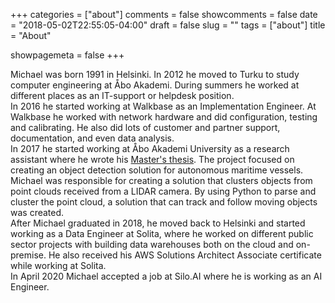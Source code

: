 +++
categories = ["about"]
comments = false
showcomments = false
date = "2018-05-02T22:55:05-04:00"
draft = false
slug = ""
tags = ["about"]
title = "About"

showpagemeta = false
+++

Michael was born 1991 in Helsinki. In 2012 he moved to Turku to study computer engineering at Åbo Akademi. During summers he worked at different places as an IT-support or helpdesk position.  
In 2016 he started working at Walkbase as an Implementation Engineer. At Walkbase he worked with network hardware and did configuration, testing and calibrating. He also did lots of customer and partner support, documentation, and even data analysis.  
In 2017 he started working at Åbo Akademi University as a research assistant where he wrote his <a href="http://www.doria.fi/handle/10024/156601">Master's thesis</a>. The project focused on creating an object detection solution for autonomous maritime vessels. Michael was responsible for creating a solution that clusters objects from point clouds received from a LIDAR camera. By using Python to parse and cluster the point cloud, a solution that can track and follow moving objects was created.  
After Michael graduated in 2018, he moved back to Helsinki and started working as a Data Engineer at Solita, where he worked on different public sector projects with building data warehouses both on the cloud and on-premise. He also received his AWS Solutions Architect Associate certificate while working at Solita.  
In April 2020 Michael accepted a job at Silo.AI where he is working as an AI Engineer.